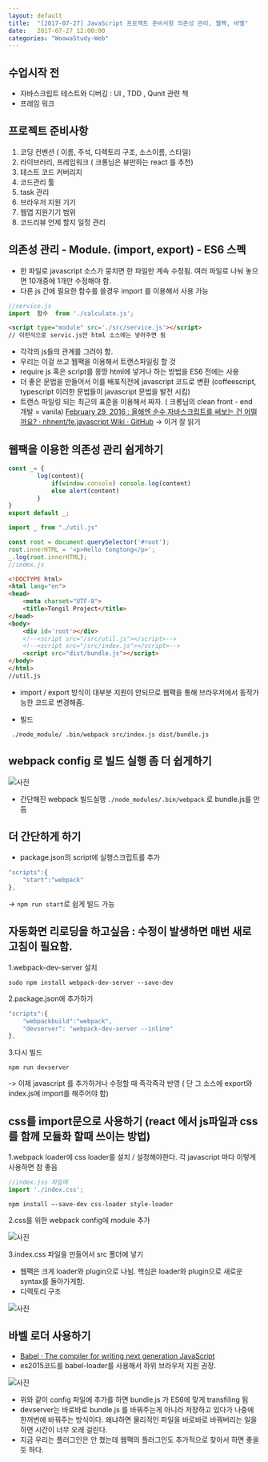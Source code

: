 ```yaml
---
layout: default
title:  "[2017-07-27] JavaScript 프로젝트 준비사항 의존성 관리, 웹팩, 바벨"
date:   2017-07-27 12:00:00
categories: "WoowaStudy-Web"
---
```


## 수업시작 전
* 자바스크립트 테스트와 디버깅 : UI , TDD , Qunit 관련 책
* 프레임 워크

## 프로젝트 준비사항
1. 코딩 컨벤션 ( 이름, 주석, 디렉토리 구조, 소스이름, 스타일)
2. 라이브러리, 프레임워크 ( 크롱님은 뷰만하는 react 를 추천)
3. 테스트 코드 커버리지
4. 코드관리 툴
5. task 관리
6. 브라우저 지원 기기
7. 웹앱 지원기기 범위
8. 코드리뷰 언제 할지 일정 관리

## 의존성 관리 - Module. (import, export) - ES6 스펙
* 한 파일로 javascript 소스가 뭉치면 한 파일만 계속 수정됨. 여러 파일로 나눠 놓으면 10개중에 1개만 수정해야 함.
* 다른 js 간에 필요한 함수를 쓸경우 import 를 이용해서 사용 가능

```javascript
//service.js
import  함수  from './calculate.js';
```

```html
<script type="module" src='./src/service.js'></script>
// 이런식으로 servic.js만 html 소스에는 넣어주면 됨
```

* 각각의 js들의 관계를 그려야 함.
* 우리는 이걸 쓰고 웹팩을 이용해서 트랜스파일링 할 것
* require js 혹은 script를 몽땅 html에 넣거나 하는 방법을 ES6 전에는 사용 
* 더 좋은 문법을 만들어서 이를 배포직전에 javascript 코드로 변환 (coffeescript, typescript 이러한 문법들이 javascript 문법을 발전 시킴)
* 트랜스 파일링 되는 최근의 표준을 이용해서 짜자. ( 크롱님의 clean front - end 개발 = vanila)
[February 29, 2016 : 올해엔 순수 자바스크립트를 써보는 건 어떨까요? · nhnent/fe.javascript Wiki · GitHub](https://github.com/nhnent/fe.javascript/wiki/February-29,-2016-:-%EC%98%AC%ED%95%B4%EC%97%94-%EC%88%9C%EC%88%98-%EC%9E%90%EB%B0%94%EC%8A%A4%ED%81%AC%EB%A6%BD%ED%8A%B8%EB%A5%BC-%EC%8D%A8%EB%B3%B4%EB%8A%94-%EA%B1%B4-%EC%96%B4%EB%96%A8%EA%B9%8C%EC%9A%94%3F)
-> 이거 잘 읽기


## 웹팩을 이용한 의존성 관리 쉽게하기

```javascript
const _= {
        log(content){
            if(window.console) console.log(content)
            else alert(content)
        }
}
export default _;
```

```javascript 
import _ from "./util.js"

const root = document.querySelector('#root');
root.innerHTML = '<p>Hello tongtong</p>';
_.log(root.innerHTML);
//index.js
``` 

```html
<!DOCTYPE html>
<html lang="en">
<head>
    <meta charset="UTF-8">
    <title>Tongil Project</title>
</head>
<body>
    <div id='root'></div>
    <!--<script src="/src/util.js"></script>-->
    <!--<script src="/src/index.js"></script>-->
    <script src="dist/bundle.js"></script>
</body>
</html>
//util.js
```

* import / export 방식이 대부분 지원이 안되므로 웹팩을 통해 브라우저에서 동작가능한 코드로 변경해줌.

* 빌드 

```
 ./node_module/ .bin/webpack src/index.js dist/bundle.js
 ```

## webpack config 로 빌드 실행 좀 더 쉽게하기

![사진]({{tong9433.github.io}}/image/woowastudy/woowa0727_1.png)

* 간단해진 webpack 빌드실행
`./node_modules/.bin/webpack` 로 bundle.js를 만듬

## 더 간단하게 하기
* package.json의 script에 실행스크립트를 추가

```javascript
"scripts":{
	"start":"webpack"
},
```
-> `npm run start`로 쉽게 빌드 가능

## 자동화면 리로딩을 하고싶음 : 수정이 발생하면 매번 새로고침이 필요함.
1.webpack-dev-server 설치

```
sudo npm install webpack-dev-server --save-dev
```
2.package.json에 추가하기

```javascript
"scripts":{
	"webpackbuild":"webpack",
	"devserver": "webpack-dev-server --inline"
},
```
3.다시 빌드

```
npm run devserver
```
-> 이제 javascript 를 추가하거나 수정할 때 즉각즉각 반영 ( 단 그 소스에 export와 index.js에 import를 해주어야 함)

## css를 import문으로 사용하기 (react 에서 js파일과 css를 함께 모듈화 할때 쓰이는 방법)
1.webpack loader에 css loader를 설치 / 설정해야한다. 각 javascript 마다 이렇게 사용하면 참 좋음
```javascript
//index.jss 파일에
import './index.css';
```

```
npm install —-save-dev css-loader style-loader
```
2.css를 위한 webpack config에 module 추가

![사진]({{tong9433.github.io}}/image/woowastudy/woowa0727_2.png)

3.index.css 파일을 만들어서 src 폴더에 넣기
* 웹팩은 크게 loader와 plugin으로 나뉨. 핵심은 loader와 plugin으로 새로운 syntax를 돌아가게함.
* 디렉토리 구조 

![사진]({{tong9433.github.io}}/image/woowastudy/woowa0727_3.png)

## 바벨 로더 사용하기
* [Babel · The compiler for writing next generation JavaScript](http://babeljs.io/)
* es2015코드를 babel-loader를 사용해서 하위 브라우저 지원 권장.

![사진]({{tong9433.github.io}}/image/woowastudy/woowa0727_4.png)

 * 위와 같이 config 파일에 추가를 하면 bundle.js 가 ES6에 맞게 transfiling 됨
 * devserver는 바로바로 bundle.js 를 바꿔주는게 아니라 저장하고 있다가 나중에 한꺼번에 바꿔주는 방식이다. 왜냐하면 물리적인 파일을 바로바로 바꿔버리는 일을 하면 시간이 너무 오래 걸린다.
 * 지금 우리는 플러그인은 안 했는데 웹팩의 플러그인도 추가적으로 찾아서 하면 좋을 듯 하다.
